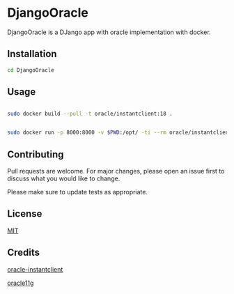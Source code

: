 # DjangoOracle


DjangoOracle is a DJango app with oracle implementation with docker.

## Installation

```bash
cd DjangoOracle
```

## Usage

```bash

sudo docker build --pull -t oracle/instantclient:18 .

```
```bash

sudo docker run -p 8000:8000 -v $PWD:/opt/ -ti --rm oracle/instantclient:18 /bin/bash

```
## Contributing
Pull requests are welcome. For major changes, please open an issue first to discuss what you would like to change.

Please make sure to update tests as appropriate.

## License
[MIT](https://choosealicense.com/licenses/mit/)

## Credits 

[oracle-instantclient](https://github.com/oracle/docker-images/tree/master/OracleInstantClient)


[oracle11g](https://github.com/wnameless/docker-oracle-xe-11g)
